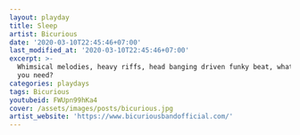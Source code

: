 ```yaml
---
layout: playday
title: Sleep
artist: Bicurious
date: '2020-03-10T22:45:46+07:00'
last_modified_at: '2020-03-10T22:45:46+07:00'
excerpt: >-
  Whimsical melodies, heavy riffs, head banging driven funky beat, what else do
  you need?
categories: playdays
tags: Bicurious
youtubeid: FWUpn99hKa4
cover: /assets/images/posts/bicurious.jpg
artist_website: 'https://www.bicuriousbandofficial.com/'
---
```


